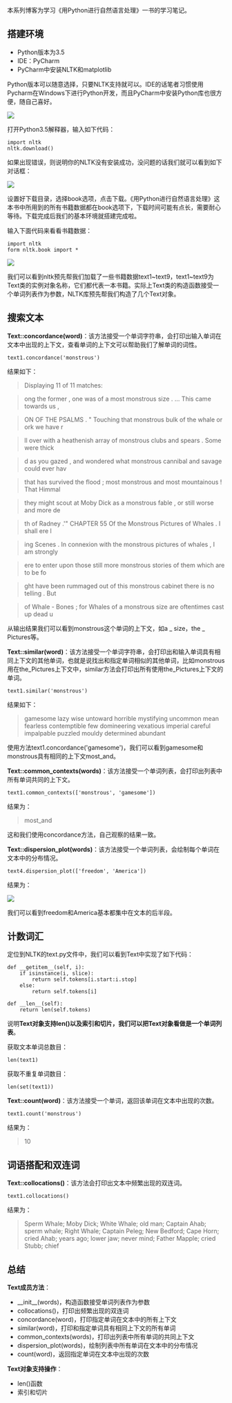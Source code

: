 
本系列博客为学习《用Python进行自然语言处理》一书的学习笔记。

## 搭建环境 ##

- Python版本为3.5
- IDE：PyCharm
- PyCharm中安装NLTK和matplotlib

Python版本可以随意选择，只要NLTK支持就可以。IDE的话笔者习惯使用Pycharm在Windows下进行Python开发，而且PyCharm中安装Python库也很方便，随自己喜好。

![](http://www.burnelltek.com/static/img/1481709413821NLTK.PNG)

打开Python3.5解释器，输入如下代码：

    import nltk
    nltk.download()

如果出现错误，则说明你的NLTK没有安装成功，没问题的话我们就可以看到如下对话框：

![](http://www.burnelltek.com/static/img/1481794126357NLTK.PNG)

设置好下载目录，选择book选项，点击下载。《用Python进行自然语言处理》这本书中所用到的所有书籍数据都在book选项下，下载时间可能有点长，需要耐心等待。下载完成后我们的基本环境就搭建完成啦。

输入下面代码来看看书籍数据：
   
    import nltk
    form nltk.book import *

![](http://www.burnelltek.com/static/img/1481795185592NLTK.PNG)

我们可以看到nltk预先帮我们加载了一些书籍数据text1~text9，text1~text9为Text类的实例对象名称，它们都代表一本书籍。实际上Text类的构造函数接受一个单词列表作为参数，NLTK库预先帮我们构造了几个Text对象。

## 搜索文本 ##

**Text::concordance(word)**：该方法接受一个单词字符串，会打印出输入单词在文本中出现的上下文，查看单词的上下文可以帮助我们了解单词的词性。

    text1.concordance('monstrous')

结果如下：
>Displaying 11 of 11 matches:

>ong the former , one was of a most monstrous size . ... This came towards us , 

>ON OF THE PSALMS . " Touching that monstrous bulk of the whale or ork we have r

>ll over with a heathenish array of monstrous clubs and spears . Some were thick

>d as you gazed , and wondered what monstrous cannibal and savage could ever hav

>that has survived the flood ; most monstrous and most mountainous ! That Himmal

>they might scout at Moby Dick as a monstrous fable , or still worse and more de

>th of Radney .'" CHAPTER 55 Of the Monstrous Pictures of Whales . I shall ere l

>ing Scenes . In connexion with the monstrous pictures of whales , I am strongly

>ere to enter upon those still more monstrous stories of them which are to be fo

>ght have been rummaged out of this monstrous cabinet there is no telling . But 

>of Whale - Bones ; for Whales of a monstrous size are oftentimes cast up dead u

从输出结果我们可以看到monstrous这个单词的上下文，如a _ size，the _ Pictures等。

**Text::similar(word)**：该方法接受一个单词字符串，会打印出和输入单词具有相同上下文的其他单词，也就是说找出和指定单词相似的其他单词，比如monstrous用在the\_Pictures上下文中，similar方法会打印出所有使用the\_Pictures上下文的单词。

    text1.similar('monstrous')

结果如下：
>gamesome lazy wise untoward horrible mystifying uncommon mean fearless
contemptible few domineering vexatious imperial careful impalpable
puzzled mouldy determined abundant

使用方法text1.concordance('gamesome')，我们可以看到gamesome和monstrous具有相同的上下文most\_and。

**Text::common_contexts(words)**：该方法接受一个单词列表，会打印出列表中所有单词共同的上下文。

    text1.common_contexts(['monstrous', 'gamesome'])

结果为：
>most_and

这和我们使用concordance方法，自己观察的结果一致。

**Text::dispersion_plot(words)**：该方法接受一个单词列表，会绘制每个单词在文本中的分布情况。

    text4.dispersion_plot(['freedom', 'America'])

结果为：

![](http://www.burnelltek.com/static/img/1481869173511NLTK.PNG)

我们可以看到freedom和America基本都集中在文本的后半段。

## 计数词汇 ##
定位到NLTK的text.py文件中，我们可以看到Text中实现了如下代码：
 
    def __getitem__(self, i):
        if isinstance(i, slice):
            return self.tokens[i.start:i.stop]
        else:
            return self.tokens[i]

    def __len__(self):
        return len(self.tokens)

说明**Text对象支持len()以及索引和切片，我们可以把Text对象看做是一个单词列表**。

获取文本单词总数目：

    len(text1)

获取不重复单词数目：
    
    len(set(text1))

**Text::count(word)**：该方法接受一个单词，返回该单词在文本中出现的次数。
    
    text1.count('monstrous')

结果为：
>10

## 词语搭配和双连词 ##

**Text::collocations()**：该方法会打印出文本中频繁出现的双连词。

    text1.collocations()

结果为：
> Sperm Whale; Moby Dick; White Whale; old man; Captain Ahab; sperm
> whale; Right Whale; Captain Peleg; New Bedford; Cape Horn; cried Ahab;
> years ago; lower jaw; never mind; Father Mapple; cried Stubb; chief

## 总结 ##

**Text成员方法**：

- \_\_init\_\_(words)，构造函数接受单词列表作为参数
- collocations()，打印出频繁出现的双连词
- concordance(word)，打印指定单词在文本中的所有上下文
- similar(word)，打印和指定单词具有相同上下文的所有单词
- common_contexts(words)，打印出列表中所有单词的共同上下文
- dispersion_plot(words)，绘制列表中所有单词在文本中的分布情况
- count(word)，返回指定单词在文本中出现的次数

**Text对象支持操作**：

- len()函数
- 索引和切片


